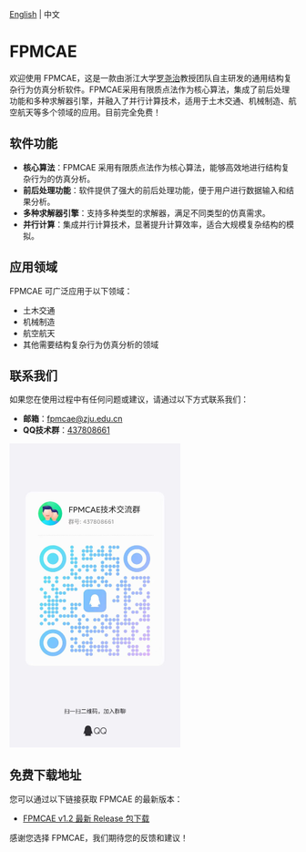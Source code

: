 [English](README_EN.md) | 中文
# FPMCAE

欢迎使用 FPMCAE，这是一款由浙江大学[罗尧治](https://person.zju.edu.cn/0091020)教授团队自主研发的通用结构复杂行为仿真分析软件。FPMCAE采用有限质点法作为核心算法，集成了前后处理功能和多种求解器引擎，并融入了并行计算技术，适用于土木交通、机械制造、航空航天等多个领域的应用。目前完全免费！

## 软件功能

- **核心算法**：FPMCAE 采用有限质点法作为核心算法，能够高效地进行结构复杂行为的仿真分析。
- **前后处理功能**：软件提供了强大的前后处理功能，便于用户进行数据输入和结果分析。
- **多种求解器引擎**：支持多种类型的求解器，满足不同类型的仿真需求。
- **并行计算**：集成并行计算技术，显著提升计算效率，适合大规模复杂结构的模拟。

## 应用领域

FPMCAE 可广泛应用于以下领域：

- 土木交通
- 机械制造
- 航空航天
- 其他需要结构复杂行为仿真分析的领域

## 联系我们

如果您在使用过程中有任何问题或建议，请通过以下方式联系我们：

- **邮箱**：[fpmcae@zju.edu.cn](mailto:fpmcae@zju.edu.cn)
- **QQ技术群**：[437808661](https://qm.qq.com/cgi-bin/qm/qr?k=9spwLes4DGCERunRATnQIUfYZWxY5CjR&jump_from=webapi&qr=1)

<img src="images/qq_group.jpg" alt="QQ Group" width="300"/>

## 免费下载地址

您可以通过以下链接获取 FPMCAE 的最新版本：

- [FPMCAE v1.2 最新 Release 包下载](https://github.com/FPMManagers/FPMCAE/releases/tag/V1.2.1)

感谢您选择 FPMCAE，我们期待您的反馈和建议！
